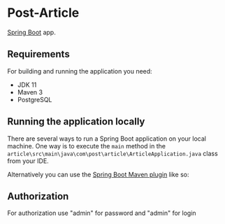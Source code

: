 # Post-Article

 [Spring Boot](http://projects.spring.io/spring-boot/) app.

## Requirements

For building and running the application you need:

- JDK 11 
- Maven 3
- PostgreSQL

## Running the application locally

There are several ways to run a Spring Boot application on your local machine. One way is to execute the `main` method in the `article\src\main\java\com\post\article\ArticleApplication.java` class from your IDE.

Alternatively you can use the [Spring Boot Maven plugin](https://docs.spring.io/spring-boot/docs/current/reference/html/build-tool-plugins-maven-plugin.html) like so:

## Authorization
For authorization use "admin" for password and "admin" for login


